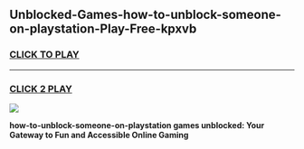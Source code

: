 
## Unblocked-Games-how-to-unblock-someone-on-playstation-Play-Free-kpxvb
<h3>
<a href="https://premium76.site?title=how-to-unblock-someone-on-playstation&ref=21A">CLICK TO PLAY</a></h3>
<hr>

<h3>
<a href="https://premium76.site?title=how-to-unblock-someone-on-playstation&ref=21A">CLICK 2 PLAY</a>
  
</h3>

<a href="https://premium76.site?title=how-to-unblock-someone-on-playstation&ref=21A"><img src="https://clearcache.store/games.png"></a>


**how-to-unblock-someone-on-playstation games unblocked: Your Gateway to Fun and Accessible Online Gaming**

